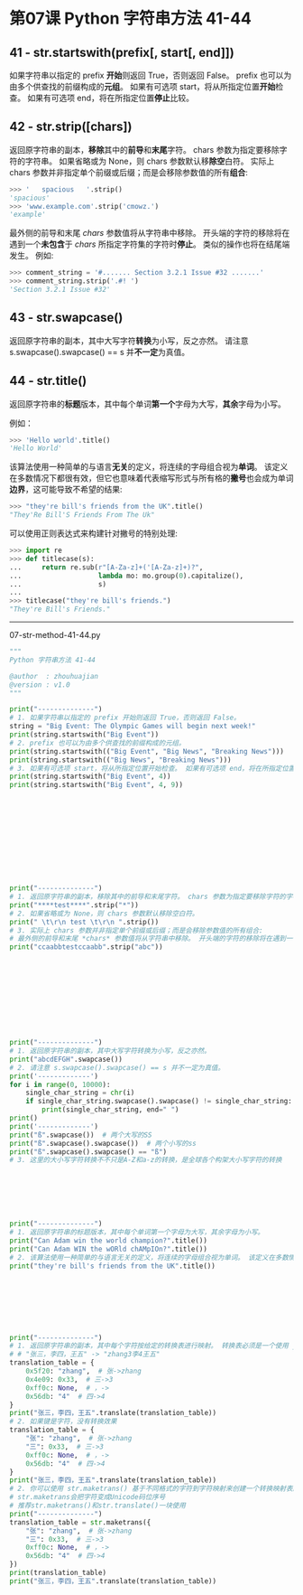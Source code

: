 # 第07课 Python 字符串方法 41-44

## 41 - str.startswith(prefix[, start[, end]])

如果字符串以指定的 prefix **开始**则返回 True，否则返回 False。 prefix 也可以为由多个供查找的前缀构成的**元组**。 如果有可选项 start，将从所指定位置**开始**检查。 如果有可选项 end，将在所指定位置**停止**比较。

## 42 - str.strip([chars])

返回原字符串的副本，**移除**其中的**前导**和**末尾**字符。 chars 参数为指定要移除字符的字符串。 如果省略或为 None，则 chars 参数默认移**除空**白符。 实际上 chars 参数并非指定单个前缀或后缀；而是会移除参数值的所有**组合**:

```python
>>> '   spacious   '.strip()
'spacious'
>>> 'www.example.com'.strip('cmowz.')
'example'
```

最外侧的前导和末尾 *chars* 参数值将从字符串中移除。 开头端的字符的移除将在遇到一个**未包含**于 *chars* 所指定字符集的字符时**停止**。 类似的操作也将在结尾端发生。 例如:

```python
>>> comment_string = '#....... Section 3.2.1 Issue #32 .......'
>>> comment_string.strip('.#! ')
'Section 3.2.1 Issue #32'
```

## 43 - str.swapcase()

返回原字符串的副本，其中大写字符**转换**为小写，反之亦然。 请注意 s.swapcase().swapcase() == s 并**不一定**为真值。

## 44 - str.title()

返回原字符串的**标题**版本，其中每个单词**第一个**字母为大写，**其余**字母为小写。

例如：

```python
>>> 'Hello world'.title()
'Hello World'
```

该算法使用一种简单的与语言**无关**的定义，将连续的字母组合视为**单词**。 该定义在多数情况下都很有效，但它也意味着代表缩写形式与所有格的**撇号**也会成为单词**边界**，这可能导致不希望的结果:

```python
>>> "they're bill's friends from the UK".title()
"They'Re Bill'S Friends From The Uk"
```

可以使用正则表达式来构建针对撇号的特别处理:

```python
>>> import re
>>> def titlecase(s):
...     return re.sub(r"[A-Za-z]+('[A-Za-z]+)?",
...                   lambda mo: mo.group(0).capitalize(),
...                   s)
...
>>> titlecase("they're bill's friends.")
"They're Bill's Friends."
```



------

07-str-method-41-44.py

```python
"""
Python 字符串方法 41-44

@author  : zhouhuajian
@version : v1.0
"""

print("--------------")
# 1. 如果字符串以指定的 prefix 开始则返回 True，否则返回 False。
string = "Big Event: The Olympic Games will begin next week!"
print(string.startswith("Big Event"))
# 2. prefix 也可以为由多个供查找的前缀构成的元组。
print(string.startswith(("Big Event", "Big News", "Breaking News")))
print(string.startswith(("Big News", "Breaking News")))
# 3. 如果有可选项 start，将从所指定位置开始检查。 如果有可选项 end，将在所指定位置停止比较
print(string.startswith("Big Event", 4))
print(string.startswith("Big Event", 4, 9))












print("--------------")
# 1. 返回原字符串的副本，移除其中的前导和末尾字符。 chars 参数为指定要移除字符的字符串。
print("****test****".strip("*"))
# 2. 如果省略或为 None，则 chars 参数默认移除空白符。
print(" \t\r\n test \t\r\n ".strip())
# 3. 实际上 chars 参数并非指定单个前缀或后缀；而是会移除参数值的所有组合:
# 最外侧的前导和末尾 *chars* 参数值将从字符串中移除。 开头端的字符的移除将在遇到一个未包含于 *chars* 所指定字符集的字符时停止。 类似的操作也将在结尾端发生。 例如:
print("ccaabbtestccaabb".strip("abc"))











print("--------------")
# 1. 返回原字符串的副本，其中大写字符转换为小写，反之亦然。
print("abcdEFGH".swapcase())
# 2. 请注意 s.swapcase().swapcase() == s 并不一定为真值。
print('-------------')
for i in range(0, 10000):
    single_char_string = chr(i)
    if single_char_string.swapcase().swapcase() != single_char_string:
        print(single_char_string, end=" ")
print()
print('-------------')
print("ß".swapcase())  # 两个大写的SS
print("ß".swapcase().swapcase())  # 两个小写的ss
print("ß".swapcase().swapcase() == "ß")
# 3. 这里的大小写字符转换不不只是A-Z和a-z的转换，是全球各个构架大小写字符的转换







print("--------------")
# 1. 返回原字符串的标题版本，其中每个单词第一个字母为大写，其余字母为小写。
print("Can Adam win the world champion?".title())
print("Can Adam WIN the wORld chAMpIOn?".title())
# 2. 该算法使用一种简单的与语言无关的定义，将连续的字母组合视为单词。 该定义在多数情况下都很有效，但它也意味着代表缩写形式与所有格的撇号也会成为单词边界，这可能导致不希望的结果:
print("they're bill's friends from the UK".title())








print("--------------")
# 1. 返回原字符串的副本，其中每个字符按给定的转换表进行映射。 转换表必须是一个使用 __getitem__() 来实现索引操作的对象，通常为 mapping 或 sequence。 当以 Unicode 码位序号（整数）为索引时，转换表对象可以做以下任何一种操作：返回 Unicode 序号或字符串，将字符映射为一个或多个字符；返回 None，将字符从结果字符串中删除；或引发 LookupError 异常，将字符映射为其自身。
# # "张三，李四，王五" -> "zhang3李4王五"
translation_table = {
    0x5f20: "zhang",  # 张->zhang
    0x4e09: 0x33,  # 三->3
    0xff0c: None,  # ，->
    0x56db: "4"  # 四->4
}
print("张三，李四，王五".translate(translation_table))
# 2. 如果键是字符，没有转换效果
translation_table = {
    "张": "zhang",  # 张->zhang
    "三": 0x33,  # 三->3
    0xff0c: None,  # ，->
    0x56db: "4"  # 四->4
}
print("张三，李四，王五".translate(translation_table))
# 2. 你可以使用 str.maketrans() 基于不同格式的字符到字符映射来创建一个转换映射表。
# str.maketrans会把字符变成Unicode码位序号
# 推荐str.maketrans()和str.translate()一块使用
print("--------------")
translation_table = str.maketrans({
    "张": "zhang",  # 张->zhang
    "三": 0x33,  # 三->3
    0xff0c: None,  # ，->
    0x56db: "4"  # 四->4
})
print(translation_table)
print("张三，李四，王五".translate(translation_table))







```

